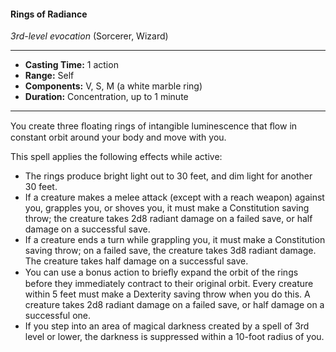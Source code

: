 #### Rings of Radiance
*3rd-level evocation* (Sorcerer, Wizard)
___
- **Casting Time:** 1 action
- **Range:** Self
- **Components:** V, S, M (a white marble ring)
- **Duration:** Concentration, up to 1 minute
---
You create three ﬂoating rings of intangible luminescence that ﬂow in constant orbit around your body and move with you.

This spell applies the following effects while active:

* The rings produce bright light out to 30 feet, and dim light for another 30 feet.
* If a creature makes a melee attack (except with a reach weapon) against you, grapples you, or shoves you, it must make a Constitution saving throw; the creature takes 2d8 radiant damage on a failed save, or half damage on a successful save.
* If a creature ends a turn while grappling you, it must make a Constitution saving throw; on a failed save, the creature takes 3d8 radiant damage. The creature takes half damage on a successful save.
* You can use a bonus action to brieﬂy expand the orbit of the rings before they immediately contract to their original orbit. Every creature within 5 feet must make a Dexterity saving throw when you do this. A creature takes 2d8 radiant damage on a failed save, or half damage on a successful one.
* If you step into an area of magical darkness created by a spell of 3rd level or lower, the darkness is suppressed within a 10-foot radius of you.
